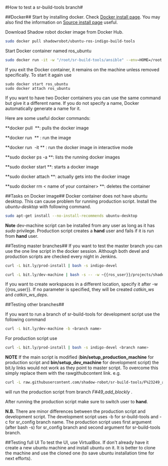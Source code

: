 #How to test a sr-build-tools branch#

##Docker##
Start by installing docker. Check [Docker install page](https://docs.docker.com/linux/step_one/).
You may also find the information on [Source install page](http://shadow-robot.readthedocs.org/en/latest/generated/shadow_robot/INSTALL.html) useful.

Download Shadow robot docker image from Docker Hub.
```bash
sudo docker pull shadowrobot/ubuntu-ros-indigo-build-tools
```

Start Docker container named ros_ubuntu

```bash
sudo docker run -it -w "/root/sr-build-tools/ansible" --env=HOME=/root --name "ros_ubuntu" -v $HOME:/host:rw "shadowrobot/ubuntu-ros-indigo-build-tools" bash
```
If you exit the Docker container, it remains on the machine unless removed specifically.
To start it again use
```
sudo docker start ros_ubuntu
sudo docker attach ros_ubuntu
```
If you want to have two Docker containers you can use the same command but give it a different name.
If you do not specify a name, Docker automatically generate a name for it.

Here are some useful docker commands:

**docker pull <image name> **: pulls the docker image

**docker run <image name> ** : run the image

**docker run <image name> -it ** : run the docker image in interactive mode

**sudo docker ps -a **: lists the running docker images

**sudo docker start <name of your container> **: starts a docker image

**sudo docker attach <name of your container> **: actually gets into the docker image

**sudo docker rm < name of your container> **: deletes the container

##Tasks on Docker image##
Docker container does not have ubuntu desktop. This can cause problem for running production script.
Install the *ubuntu-desktop* with following command.
```bash
sudo apt-get install --no-install-recommends ubuntu-desktop
```

**Note** dev-machine script can be installed from any user as long as it has *sudo* privilege.
Production script creates a **hand** user and fails if it is run from **hand** user.

##Testing master branches##
If you want to test the master branch you can use the one line script in the docker session.
Although both devel and production scripts are checked every night in Jenkins.
```bash
curl -L bit.ly/prod-install | bash -s indigo-devel
```

```bash
curl -L bit.ly/dev-machine | bash -s -- -w ~{{ros_user}}/projects/shadow_robot/base
```
If you want to create workspaces in a different location, specify it after -w {{ros_user}}.
If no parameter is specified, they will be created *catkin_ws* and *catkin_ws_deps*.

##Testing other branches##

If you want to run a branch of sr-build-tools for development script use the following command
```bash
curl -L bit.ly/dev-machine -b <branch name>
```

For production script use
```bash
curl -L bit.ly/prod-install | bash -s indigo-devel <branch name>
```

**NOTE** If the main script is modified (**bin/setup_production_machine** for production script and  **bin/setup_dev_machine** for development script) the bit.ly links would not work as they point to master script.
 To overcome this simply replace them with the rawgithubcontent link.
e.g.
```bash
curl -L raw.githubusercontent.com/shadow-robot/sr-build-tools/F%23249_add_blockly/bin/setup_dev_machine | bash -s indigo-devel F#49_add_blockly
```
will run the production script from branch *F#49_add_blockly* .

After running the production script make sure to switch user to **hand**.

**N.B.** There are minor differences between the production script and development script. The development script uses -b for sr-build-tools and -c for sr_config branch name.
The production script uses first argument (after bash -s) for sr_config branch and second argument for sr-build-tools branch.

##Testing full UI
To test the UI, use VirtualBox.
If don't already have it create a new ubuntu machine and install ubuntu on it.
It is better to clone the machine and use the cloned one (to save ubuntu installation time for next efforts).

